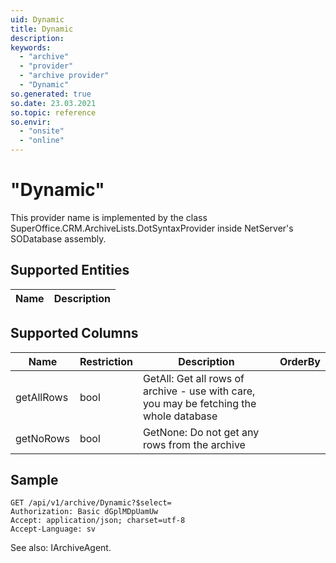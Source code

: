 ```yaml
---
uid: Dynamic
title: Dynamic
description: 
keywords:
  - "archive"
  - "provider"
  - "archive provider"
  - "Dynamic"
so.generated: true
so.date: 23.03.2021
so.topic: reference
so.envir:
  - "onsite"
  - "online"
---
```


# "Dynamic"

This provider name is implemented by the class <see cref="T:SuperOffice.CRM.ArchiveLists.DotSyntaxProvider">SuperOffice.CRM.ArchiveLists.DotSyntaxProvider</see> inside NetServer's SODatabase assembly.

## Supported Entities
| Name | Description |
| ---- | ----- |

## Supported Columns
| Name | Restriction | Description | OrderBy
| ---- | ----- | ------- | ------ |
|getAllRows|bool|GetAll: Get all rows of archive - use with care, you may be fetching the whole database|  |
|getNoRows|bool|GetNone: Do not get any rows from the archive|  |

## Sample

```http!
GET /api/v1/archive/Dynamic?$select=
Authorization: Basic dGplMDpUamUw
Accept: application/json; charset=utf-8
Accept-Language: sv

```



See also: <see cref="T:SuperOffice.CRM.Services.IArchiveAgent">IArchiveAgent</see>.</p>

